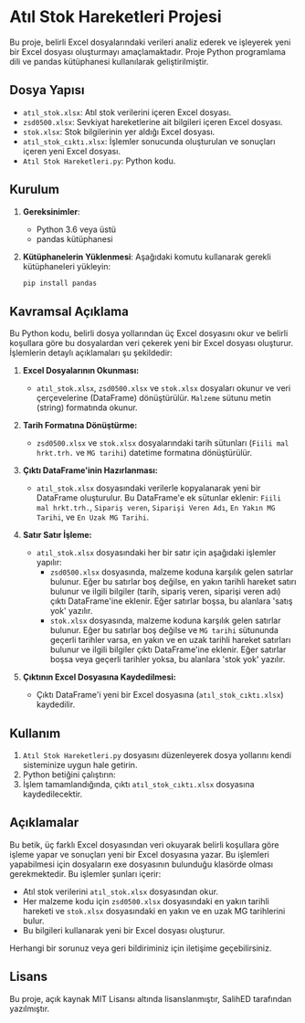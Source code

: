 # Atıl Stok Hareketleri Projesi

Bu proje, belirli Excel dosyalarındaki verileri analiz ederek ve işleyerek yeni bir Excel dosyası oluşturmayı amaçlamaktadır. Proje Python programlama dili ve pandas kütüphanesi kullanılarak geliştirilmiştir.

## Dosya Yapısı

- `atıl_stok.xlsx`: Atıl stok verilerini içeren Excel dosyası.
- `zsd0500.xlsx`: Sevkiyat hareketlerine ait bilgileri içeren Excel dosyası.
- `stok.xlsx`: Stok bilgilerinin yer aldığı Excel dosyası.
- `atıl_stok_cıktı.xlsx`: İşlemler sonucunda oluşturulan ve sonuçları içeren yeni Excel dosyası.
- `Atıl Stok Hareketleri.py`: Python kodu.

## Kurulum

1. **Gereksinimler**:
   - Python 3.6 veya üstü
   - pandas kütüphanesi

2. **Kütüphanelerin Yüklenmesi**:
   Aşağıdaki komutu kullanarak gerekli kütüphaneleri yükleyin:
   ```bash
   pip install pandas

## Kavramsal Açıklama

Bu Python kodu, belirli dosya yollarından üç Excel dosyasını okur ve belirli koşullara göre bu dosyalardan veri çekerek yeni bir Excel dosyası oluşturur. İşlemlerin detaylı açıklamaları şu şekildedir:

1. **Excel Dosyalarının Okunması:**
    - `atıl_stok.xlsx`, `zsd0500.xlsx` ve `stok.xlsx` dosyaları okunur ve veri çerçevelerine (DataFrame) dönüştürülür. `Malzeme` sütunu metin (string) formatında okunur.

2. **Tarih Formatına Dönüştürme:**
    - `zsd0500.xlsx` ve `stok.xlsx` dosyalarındaki tarih sütunları (`Fiili mal hrkt.trh.` ve `MG tarihi`) datetime formatına dönüştürülür.

3. **Çıktı DataFrame'inin Hazırlanması:**
    - `atıl_stok.xlsx` dosyasındaki verilerle kopyalanarak yeni bir DataFrame oluşturulur. Bu DataFrame'e ek sütunlar eklenir: `Fiili mal hrkt.trh.`, `Sipariş veren`, `Siparişi Veren Adı`, `En Yakın MG Tarihi`, ve `En Uzak MG Tarihi`.

4. **Satır Satır İşleme:**
    - `atıl_stok.xlsx` dosyasındaki her bir satır için aşağıdaki işlemler yapılır:
        - `zsd0500.xlsx` dosyasında, malzeme koduna karşılık gelen satırlar bulunur. Eğer bu satırlar boş değilse, en yakın tarihli hareket satırı bulunur ve ilgili bilgiler (tarih, sipariş veren, siparişi veren adı) çıktı DataFrame'ine eklenir. Eğer satırlar boşsa, bu alanlara 'satış yok' yazılır.
        - `stok.xlsx` dosyasında, malzeme koduna karşılık gelen satırlar bulunur. Eğer bu satırlar boş değilse ve `MG tarihi` sütununda geçerli tarihler varsa, en yakın ve en uzak tarihli hareket satırları bulunur ve ilgili bilgiler çıktı DataFrame'ine eklenir. Eğer satırlar boşsa veya geçerli tarihler yoksa, bu alanlara 'stok yok' yazılır.

5. **Çıktının Excel Dosyasına Kaydedilmesi:**
    - Çıktı DataFrame'i yeni bir Excel dosyasına (`atıl_stok_cıktı.xlsx`) kaydedilir.

## Kullanım

1. `Atıl Stok Hareketleri.py` dosyasını düzenleyerek dosya yollarını kendi sisteminize uygun hale getirin.
2. Python betiğini çalıştırın:
3. İşlem tamamlandığında, çıktı `atıl_stok_cıktı.xlsx` dosyasına kaydedilecektir.

## Açıklamalar

Bu betik, üç farklı Excel dosyasından veri okuyarak belirli koşullara göre işleme yapar ve sonuçları yeni bir Excel dosyasına yazar. Bu işlemleri yapabilmesi için dosyaların exe dosyasının bulunduğu klasörde olması gerekmektedir. Bu işlemler şunları içerir:

- Atıl stok verilerini `atıl_stok.xlsx` dosyasından okur.
- Her malzeme kodu için `zsd0500.xlsx` dosyasındaki en yakın tarihli hareketi ve `stok.xlsx` dosyasındaki en yakın ve en uzak MG tarihlerini bulur.
- Bu bilgileri kullanarak yeni bir Excel dosyası oluşturur.

Herhangi bir sorunuz veya geri bildiriminiz için iletişime geçebilirsiniz.

## Lisans

Bu proje, açık kaynak MIT Lisansı altında lisanslanmıştır, SalihED tarafından yazılmıştır.
